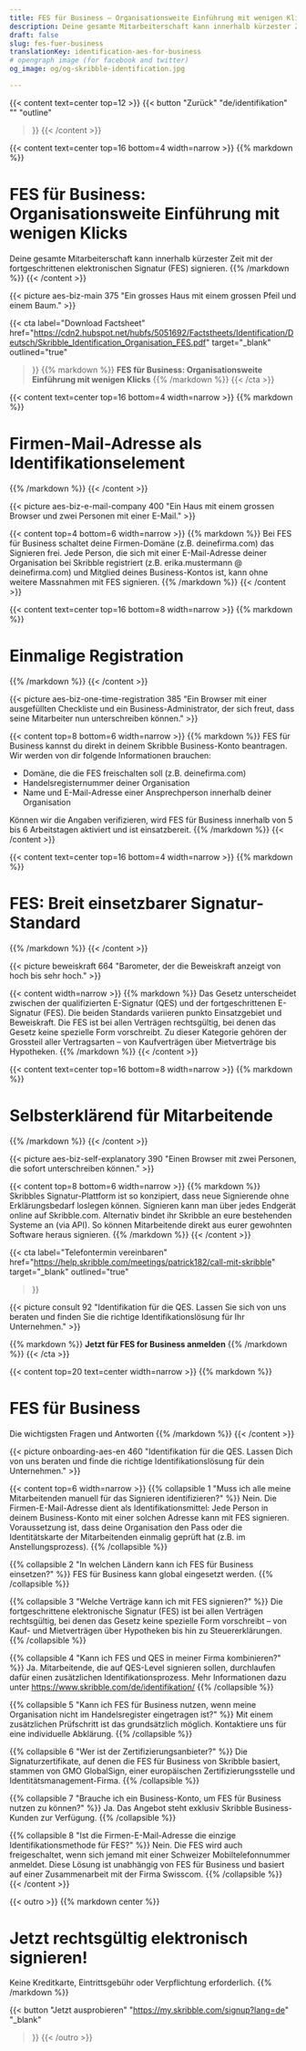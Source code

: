 ```yaml
---
title: FES für Business – Organisationsweite Einführung mit wenigen Klicks
description: Deine gesamte Mitarbeiterschaft kann innerhalb kürzester Zeit mit der fortgeschrittenen elektronischen Signatur (FES) signieren.
draft: false
slug: fes-fuer-business
translationKey: identification-aes-for-business
# opengraph image (for facebook and twitter)
og_image: og/og-skribble-identification.jpg

---
```


{{< content text=center top=12 >}}
{{< button
  "Zurück"
  "de/identifikation"
  ""
  "outline"
>}}
{{< /content >}}

{{< content text=center top=16 bottom=4 width=narrow >}}
{{% markdown %}}
# FES für Business: Organisationsweite Einführung mit wenigen Klicks
Deine gesamte Mitarbeiterschaft kann innerhalb kürzester Zeit mit der fortgeschrittenen elektronischen Signatur (FES) signieren.
{{% /markdown %}}
{{< /content >}}

{{< picture aes-biz-main 375 "Ein grosses Haus mit einem grossen Pfeil und einem Baum." >}}

{{< cta
  label="Download Factsheet"
  href="https://cdn2.hubspot.net/hubfs/5051692/Factstheets/Identification/Deutsch/Skribble_Identification_Organisation_FES.pdf"
  target="_blank"
  outlined="true"
>}}
{{% markdown %}}
**FES für Business: Organisationsweite
Einführung mit wenigen Klicks**
{{% /markdown %}}
{{< /cta >}}

[//]: # (--------------------------------------------------------------------------------------------------------------)

{{< content text=center top=16 bottom=4 width=narrow >}}
{{% markdown %}}
# Firmen-Mail-Adresse als Identifikationselement
{{% /markdown %}}
{{< /content >}}

{{< picture aes-biz-e-mail-company 400 "Ein Haus mit einem grossen Browser und zwei Personen mit einer E-Mail." >}}

{{< content top=4 bottom=6 width=narrow >}}
{{% markdown %}}
Bei FES für Business schaltet deine Firmen-Domäne (z.B. deinefirma.com) das Signieren frei. Jede Person, die sich mit einer E-Mail-Adresse deiner Organisation bei Skribble registriert (z.B. erika.mustermann @ deinefirma.com) und Mitglied deines Business-Kontos ist, kann ohne weitere Massnahmen mit FES signieren.
{{% /markdown %}}
{{< /content >}}

[//]: # (--------------------------------------------------------------------------------------------------------------)

{{< content text=center top=16 bottom=8 width=narrow >}}
{{% markdown %}}
# Einmalige Registration
{{% /markdown %}}
{{< /content >}}

{{< picture aes-biz-one-time-registration 385 "Ein Browser mit einer ausgefüllten Checkliste und ein Business-Administrator, der sich freut, dass seine Mitarbeiter nun unterschreiben können." >}}

{{< content top=8 bottom=6 width=narrow >}}
{{% markdown %}}
FES für Business kannst du direkt in deinem Skribble Business-Konto beantragen. Wir werden von dir folgende Informationen brauchen:

- Domäne, die die FES freischalten soll (z.B. deinefirma.com)
- Handelsregisternummer deiner Organisation
- Name und E-Mail-Adresse einer Ansprechperson innerhalb deiner Organisation

Können wir die Angaben verifizieren, wird FES für Business innerhalb von 5 bis 6 Arbeitstagen aktiviert und ist einsatzbereit.
{{% /markdown %}}
{{< /content >}}

[//]: # (--------------------------------------------------------------------------------------------------------------)

{{< content text=center top=16 bottom=4 width=narrow >}}
{{% markdown %}}
# FES: Breit einsetzbarer Signatur-Standard
{{% /markdown %}}
{{< /content >}}

{{< picture beweiskraft 664 "Barometer, der die Beweiskraft anzeigt von hoch bis sehr hoch." >}}

{{< content width=narrow >}}
{{% markdown %}}
Das Gesetz unterscheidet zwischen der qualifizierten E-Signatur (QES) und der fortgeschrittenen E-Signatur (FES). Die beiden Standards variieren punkto Einsatzgebiet und Beweiskraft. Die FES ist bei allen Verträgen rechtsgültig, bei denen das Gesetz keine spezielle Form vorschreibt. Zu dieser Kategorie gehören der Grossteil aller Vertragsarten – von Kaufverträgen über Mietverträge bis Hypotheken.
{{% /markdown %}}
{{< /content >}}

[//]: # (--------------------------------------------------------------------------------------------------------------)

{{< content text=center top=16 bottom=8 width=narrow >}}
{{% markdown %}}
# Selbsterklärend für Mitarbeitende
{{% /markdown %}}
{{< /content >}}

{{< picture aes-biz-self-explanatory 390 "Einen Browser mit zwei Personen, die sofort unterschreiben können." >}}

{{< content top=8 bottom=6 width=narrow >}}
{{% markdown %}}
Skribbles Signatur-Plattform ist so konzipiert, dass neue Signierende ohne Erklärungsbedarf loslegen können. Signieren kann man über jedes Endgerät online auf Skribble.com. Alternativ bindet ihr Skribble an eure bestehenden Systeme an (via API). So können Mitarbeitende direkt aus eurer gewohnten Software heraus signieren.
{{% /markdown %}}
{{< /content >}}

[//]: # (--------------------------------------------------------------------------------------------------------------)

{{< cta
  label="Telefontermin vereinbaren"
  href="https://help.skribble.com/meetings/patrick182/call-mit-skribble"
  target="_blank"
  outlined="true"
>}}

{{< picture consult 92 "Identifikation für die QES. Lassen Sie sich von uns beraten und finden Sie die richtige Identifikationslösung für Ihr Unternehmen." >}}

{{% markdown %}}
**Jetzt für FES for Business anmelden**
{{% /markdown %}}
{{< /cta >}}


[//]: # (--------------------------------------------------------------------------------------------------------------)

{{< content top=20 text=center width=narrow >}}
{{% markdown %}}
# FES für Business
Die wichtigsten Fragen und Antworten
{{% /markdown %}}
{{< /content >}}

{{< picture onboarding-aes-en 460 "Identifikation für die QES. Lassen Dich von uns beraten und finde die richtige Identifikationslösung für dein Unternehmen." >}}

{{< content top=6 width=narrow >}}
{{% collapsible 1 "Muss ich alle meine Mitarbeitenden manuell für das Signieren identifizieren?" %}}
Nein. Die Firmen-E-Mail-Adresse dient als Identifikationsmittel: Jede Person in deinem Business-Konto mit einer solchen Adresse kann mit FES signieren. Voraussetzung ist, dass deine Organisation den Pass oder die Identitätskarte der Mitarbeitenden einmalig geprüft hat (z.B. im Anstellungsprozess).
{{% /collapsible %}}

{{% collapsible 2 "In welchen Ländern kann ich FES für Business einsetzen?" %}}
FES für Business kann global eingesetzt werden.
{{% /collapsible %}}

{{% collapsible 3 "Welche Verträge kann ich mit FES signieren?" %}}
Die fortgeschrittene elektronische Signatur (FES) ist bei allen Verträgen rechtsgültig, bei denen das Gesetz keine spezielle Form vorschreibt – von Kauf- und Mietverträgen über Hypotheken bis hin zu Steuererklärungen.
{{% /collapsible %}}

{{% collapsible 4 "Kann ich FES und QES in meiner Firma kombinieren?" %}}
Ja. Mitarbeitende, die auf QES-Level signieren sollen, durchlaufen dafür einen zusätzlichen Identifikationsprozess. Mehr Informationen dazu unter https://www.skribble.com/de/identifikation/
{{% /collapsible %}}

{{% collapsible 5 "Kann ich FES für Business nutzen, wenn meine Organisation nicht im Handelsregister eingetragen ist?" %}}
Mit einem zusätzlichen Prüfschritt ist das grundsätzlich möglich. Kontaktiere uns für eine individuelle Abklärung.
{{% /collapsible %}}

{{% collapsible 6 "Wer ist der Zertifizierungsanbieter?" %}}
Die Signaturzertifikate, auf denen die FES für Business von Skribble  basiert, stammen von GMO GlobalSign, einer europäischen Zertifizierungsstelle und Identitätsmanagement-Firma.
{{% /collapsible %}}

{{% collapsible 7 "Brauche ich ein Business-Konto, um FES für Business nutzen zu können?" %}}
Ja. Das Angebot steht exklusiv Skribble Business-Kunden zur Verfügung.
{{% /collapsible %}}

{{% collapsible 8 "Ist die Firmen-E-Mail-Adresse die einzige Identifikationsmethode für FES?" %}}
Nein. Die FES wird auch freigeschaltet, wenn sich jemand mit einer Schweizer Mobiltelefonnummer anmeldet. Diese Lösung ist unabhängig von FES für Business und basiert auf einer Zusammenarbeit mit der Firma Swisscom.
{{% /collapsible %}}
{{< /content >}}


{{< outro >}}
{{% markdown center %}}
# Jetzt rechtsgültig elektronisch signieren!
Keine Kreditkarte, Eintrittsgebühr oder
Verpflichtung erforderlich.
{{% /markdown %}}

{{< button
  "Jetzt ausprobieren"
  "https://my.skribble.com/signup?lang=de"
  "_blank"
>}}
{{< /outro >}}